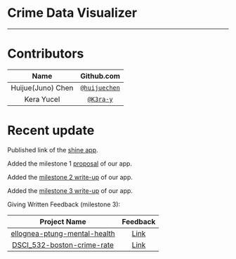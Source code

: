 # Crime Data Visualizer
-------------------------------------------------
# Contributors
| Name   | Github.com |
| :------: | :----------: |
| Huijue(Juno) Chen | [`@huijuechen`](https://github.com/huijuechen/Crime_population) |
| Kera Yucel  | [`@K3ra-y`](https://github.com/K3ra-y/Crime_population) |

# Recent update

Published link of the [shine app](https://yucelk.shinyapps.io/Crime_APP/).

Added the milestone 1 [proposal](https://github.com/UBC-MDS/Crime_population/blob/master/doc/proposal.md) of our app.

Added the [milestone 2 write-up](https://github.com/UBC-MDS/Crime_population/blob/master/doc/write_up.md) of our app.

Added the [milestone 3 write-up](https://github.com/K3ra-y/Crime_population/blob/master/doc/write_up_milestone3.md) of our app.

Giving Written Feedback (milestone 3):

| Project Name | Feedback |
| :----------: | :------: |
| [ellognea-ptung-mental-health](https://github.com/UBC-MDS/ellognea-ptung-mental-health) | [Link](https://github.com/UBC-MDS/ellognea-ptung-mental-health/issues/32) |
| [DSCI_532-boston-crime-rate](https://github.com/UBC-MDS/DSCI_532-boston-crime-rate) | [Link](https://github.com/UBC-MDS/DSCI_532-boston-crime-rate/issues/26) |
